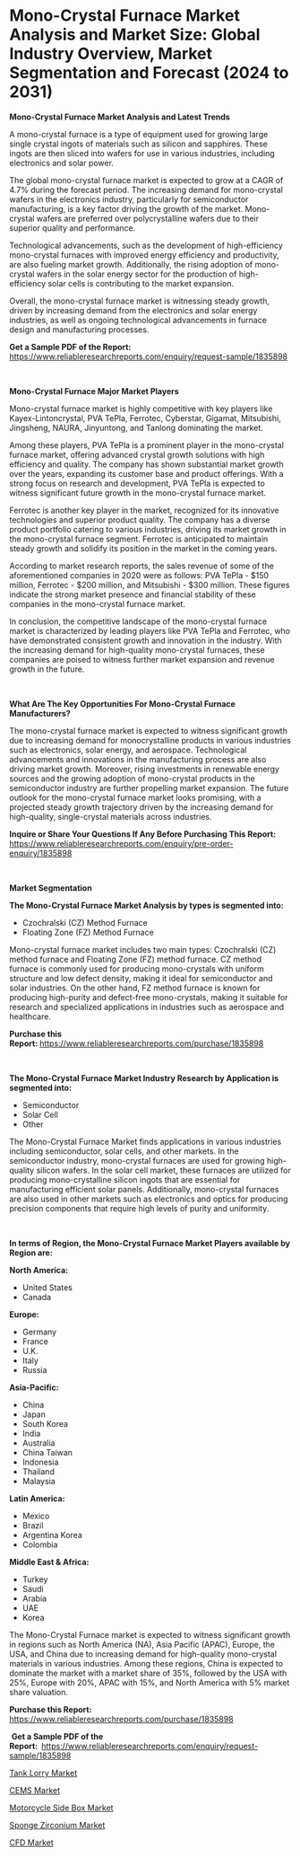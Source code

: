 <p><h1>Mono-Crystal Furnace Market Analysis and Market Size: Global Industry Overview, Market Segmentation and Forecast (2024 to 2031)</h1></p><p><strong>Mono-Crystal Furnace Market Analysis and Latest Trends</strong></p>
<p><p>A mono-crystal furnace is a type of equipment used for growing large single crystal ingots of materials such as silicon and sapphires. These ingots are then sliced into wafers for use in various industries, including electronics and solar power.</p><p>The global mono-crystal furnace market is expected to grow at a CAGR of 4.7% during the forecast period. The increasing demand for mono-crystal wafers in the electronics industry, particularly for semiconductor manufacturing, is a key factor driving the growth of the market. Mono-crystal wafers are preferred over polycrystalline wafers due to their superior quality and performance.</p><p>Technological advancements, such as the development of high-efficiency mono-crystal furnaces with improved energy efficiency and productivity, are also fueling market growth. Additionally, the rising adoption of mono-crystal wafers in the solar energy sector for the production of high-efficiency solar cells is contributing to the market expansion.</p><p>Overall, the mono-crystal furnace market is witnessing steady growth, driven by increasing demand from the electronics and solar energy industries, as well as ongoing technological advancements in furnace design and manufacturing processes.</p></p>
<p><strong>Get a Sample PDF of the Report:&nbsp;</strong> <a href="https://www.reliableresearchreports.com/enquiry/request-sample/1835898">https://www.reliableresearchreports.com/enquiry/request-sample/1835898</a></p>
<p>&nbsp;</p>
<p><strong>Mono-Crystal Furnace Major Market Players</strong></p>
<p><p>Mono-crystal furnace market is highly competitive with key players like Kayex-Lintoncrystal, PVA TePla, Ferrotec, Cyberstar, Gigamat, Mitsubishi, Jingsheng, NAURA, Jinyuntong, and Tanlong dominating the market. </p><p>Among these players, PVA TePla is a prominent player in the mono-crystal furnace market, offering advanced crystal growth solutions with high efficiency and quality. The company has shown substantial market growth over the years, expanding its customer base and product offerings. With a strong focus on research and development, PVA TePla is expected to witness significant future growth in the mono-crystal furnace market.</p><p>Ferrotec is another key player in the market, recognized for its innovative technologies and superior product quality. The company has a diverse product portfolio catering to various industries, driving its market growth in the mono-crystal furnace segment. Ferrotec is anticipated to maintain steady growth and solidify its position in the market in the coming years.</p><p>According to market research reports, the sales revenue of some of the aforementioned companies in 2020 were as follows: PVA TePla - $150 million, Ferrotec - $200 million, and Mitsubishi - $300 million. These figures indicate the strong market presence and financial stability of these companies in the mono-crystal furnace market.</p><p>In conclusion, the competitive landscape of the mono-crystal furnace market is characterized by leading players like PVA TePla and Ferrotec, who have demonstrated consistent growth and innovation in the industry. With the increasing demand for high-quality mono-crystal furnaces, these companies are poised to witness further market expansion and revenue growth in the future.</p></p>
<p>&nbsp;</p>
<p><strong>What Are The Key Opportunities For Mono-Crystal Furnace Manufacturers?</strong></p>
<p><p>The mono-crystal furnace market is expected to witness significant growth due to increasing demand for monocrystalline products in various industries such as electronics, solar energy, and aerospace. Technological advancements and innovations in the manufacturing process are also driving market growth. Moreover, rising investments in renewable energy sources and the growing adoption of mono-crystal products in the semiconductor industry are further propelling market expansion. The future outlook for the mono-crystal furnace market looks promising, with a projected steady growth trajectory driven by the increasing demand for high-quality, single-crystal materials across industries.</p></p>
<p><strong>Inquire or Share Your Questions If Any Before Purchasing This Report:</strong> <a href="https://www.reliableresearchreports.com/enquiry/pre-order-enquiry/1835898">https://www.reliableresearchreports.com/enquiry/pre-order-enquiry/1835898</a></p>
<p>&nbsp;</p>
<p><strong>Market Segmentation</strong></p>
<p><strong>The Mono-Crystal Furnace Market Analysis by types is segmented into:</strong></p>
<p><ul><li>Czochralski (CZ) Method Furnace</li><li>Floating Zone (FZ) Method Furnace</li></ul></p>
<p><p>Mono-crystal furnace market includes two main types: Czochralski (CZ) method furnace and Floating Zone (FZ) method furnace. CZ method furnace is commonly used for producing mono-crystals with uniform structure and low defect density, making it ideal for semiconductor and solar industries. On the other hand, FZ method furnace is known for producing high-purity and defect-free mono-crystals, making it suitable for research and specialized applications in industries such as aerospace and healthcare.</p></p>
<p><strong>Purchase this Report:&nbsp;</strong><a href="https://www.reliableresearchreports.com/purchase/1835898">https://www.reliableresearchreports.com/purchase/1835898</a></p>
<p>&nbsp;</p>
<p><strong>The Mono-Crystal Furnace Market Industry Research by Application is segmented into:</strong></p>
<p><ul><li>Semiconductor</li><li>Solar Cell</li><li>Other</li></ul></p>
<p><p>The Mono-Crystal Furnace Market finds applications in various industries including semiconductor, solar cells, and other markets. In the semiconductor industry, mono-crystal furnaces are used for growing high-quality silicon wafers. In the solar cell market, these furnaces are utilized for producing mono-crystalline silicon ingots that are essential for manufacturing efficient solar panels. Additionally, mono-crystal furnaces are also used in other markets such as electronics and optics for producing precision components that require high levels of purity and uniformity.</p></p>
<p>&nbsp;</p>
<p><strong>In terms of Region, the Mono-Crystal Furnace Market Players available by Region are:</strong></p>
<p>
    <p> <strong> North America: </strong>
        <ul>
            <li>United States</li>
            <li>Canada</li>
        </ul>
        </p> 
    <p> <strong> Europe: </strong>
        <ul>
            <li>Germany</li>
            <li>France</li>
            <li>U.K.</li>
            <li>Italy</li>
            <li>Russia</li>
        </ul>
        </p> 
    <p> <strong> Asia-Pacific: </strong>
        <ul>
            <li>China</li>
            <li>Japan</li>
            <li>South Korea</li>
            <li>India</li>
            <li>Australia</li>
            <li>China Taiwan</li>
            <li>Indonesia</li>
            <li>Thailand</li>
            <li>Malaysia</li>
        </ul>
        </p> 
    <p> <strong> Latin America: </strong>
        <ul>
            <li>Mexico</li>
            <li>Brazil</li>
            <li>Argentina Korea</li>
            <li>Colombia</li>
        </ul>
        </p> 
    <p> <strong> Middle East & Africa: </strong>
        <ul>
            <li>Turkey</li>
            <li>Saudi</li>
            <li>Arabia</li>
            <li>UAE</li>
            <li>Korea</li>
        </ul>
    </p>
    </p>
<p><p>The Mono-Crystal Furnace market is expected to witness significant growth in regions such as North America (NA), Asia Pacific (APAC), Europe, the USA, and China due to increasing demand for high-quality mono-crystal materials in various industries. Among these regions, China is expected to dominate the market with a market share of 35%, followed by the USA with 25%, Europe with 20%, APAC with 15%, and North America with 5% market share valuation.</p></p>
<p><strong>Purchase this Report: </strong><a href="https://www.reliableresearchreports.com/purchase/1835898">https://www.reliableresearchreports.com/purchase/1835898</a></p>
<p>&nbsp;<strong>Get a Sample PDF of the Report:&nbsp;&nbsp;</strong><a href="https://www.reliableresearchreports.com/enquiry/request-sample/1835898">https://www.reliableresearchreports.com/enquiry/request-sample/1835898</a></p>
<p><strong></strong></p>
<p><p><a href="https://issuu.com/reportprime-2/docs/tank-lorry-market-size-2030.pptx">Tank Lorry Market</a></p><p><a href="https://medium.com/@adrainbayer7987/analyzing-cems-market-global-industry-perspective-and-forecast-2024-to-2031-997d4805d773">CEMS Market</a></p><p><a href="https://issuu.com/reportprime-2/docs/motorcycle-side-box-market-size-2030.pptx">Motorcycle Side Box Market</a></p><p><a href="https://github.com/Paul14Anderson63/Market-Research-Report-List-3/blob/main/sponge-zirconium-market.md">Sponge Zirconium Market</a></p><p><a href="https://medium.com/@adrainbayer7987/cfd-market-the-key-to-successful-business-strategy-forecast-till-2031-fe98e7254e67">CFD Market</a></p></p>